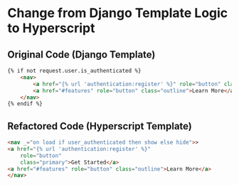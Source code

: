# Change from Django Template Logic to Hyperscript

## Original Code (Django Template)

```html
{% if not request.user.is_authenticated %}
    <nav>
        <a href="{% url 'authentication:register' %}" role="button" class="primary">Get Started</a>
        <a href="#features" role="button" class="outline">Learn More</a>
    </nav>
{% endif %}
```

## Refactored Code (Hyperscript Template)
```html
<nav _="on load if user_authenticated then show else hide">>
<a href="{% url 'authentication:register' %}"
    role="button"
    class="primary">Get Started</a>
<a href="#features" role="button" class="outline">Learn More</a>
</nav>
```
